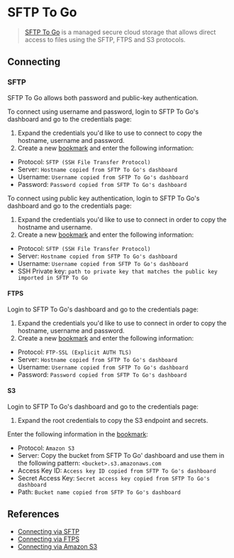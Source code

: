 SFTP To Go
====

> [SFTP To Go](https://sftptogo.com/) is a managed secure cloud storage that allows direct access to files using the SFTP, FTPS and S3 protocols.

## Connecting

### SFTP

SFTP To Go allows both password and public-key authentication. 

To connect using username and password, login to SFTP To Go's dashboard and go to the credentials page:

1. Expand the credentials you'd like to use to connect to copy the hostname, username and password.
2. Create a new [bookmark](../../cyberduck/bookmarks.md) and enter the following information:

- Protocol: `SFTP (SSH File Transfer Protocol)`
- Server: `Hostname copied from SFTP To Go's dashboard`
- Username: `Username copied from SFTP To Go's dashboard`
- Password: `Password copied from SFTP To Go's dashboard`

To connect using public key authentication, login to SFTP To Go's dashboard and go to the credentials page:

1. Expand the credentials you'd like to use to connect in order to copy the hostname and username.
2. Create a new [bookmark](../../cyberduck/bookmarks.md) and enter the following information:

- Protocol: `SFTP (SSH File Transfer Protocol)`
- Server: `Hostname copied from SFTP To Go's dashboard`
- Username: `Username copied from SFTP To Go's dashboard`
- SSH Private key: `path to private key that matches the public key imported in SFTP To Go`

#### FTPS

Login to SFTP To Go's dashboard and go to the credentials page:

1. Expand the credentials you'd like to use to connect in order to copy the hostname, username and password.
2. Create a new [bookmark](../../cyberduck/bookmarks.md) and enter the following information:

- Protocol: `FTP-SSL (Explicit AUTH TLS)`
- Server: `Hostname copied from SFTP To Go's dashboard`
- Username: `Username copied from SFTP To Go's dashboard`
- Password: `Password copied from SFTP To Go's dashboard`

#### S3

Login to SFTP To Go's dashboard and go to the credentials page:

1. Expand the root credentials to copy the S3 endpoint and secrets.

Enter the following information in the [bookmark](../../cyberduck/bookmarks.md):

- Protocol: `Amazon S3`
- Server: Copy the bucket from SFTP To Go' dashboard and use them in the following pattern: `<bucket>.s3.amazonaws.com`
- Access Key ID: `Access key ID copied from SFTP To Go's dashboard`
- Secret Access Key: `Secret access key copied from SFTP To Go's dashboard`
- Path: `Bucket name copied from SFTP To Go's dashboard`

## References

- [Connecting via SFTP](https://sftptogo.com/docs/how-to-connect/connect-using-sftp)
- [Connecting via FTPS](https://sftptogo.com/docs/how-to-connect/connect-using-ftps)
- [Connecting via Amazon S3](https://sftptogo.com/docs/how-to-connect/connect-using-amazon-s3)



